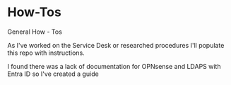 # How-Tos
General How - Tos

As I've worked on the Service Desk or researched procedures I'll populate this repo with instructions.

I found there was a lack of documentation for OPNsense and LDAPS with Entra ID so I've created a guide
